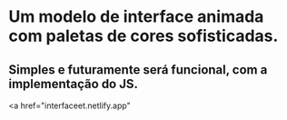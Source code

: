 # Um modelo de interface animada com paletas de cores sofisticadas. 
## Simples e futuramente será funcional, com a implementação do JS. 
<a href="interfaceet.netlify.app" </a>
